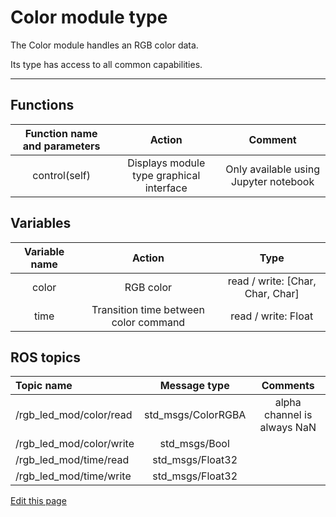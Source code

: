 # Color module type

The Color module handles an RGB color data.

Its type has access to all common capabilities.

----

## Functions

| **Function name and parameters** | **Action** | **Comment** |
|:---:|:---:|:---:|
| control(self) | Displays module type graphical interface | Only available using Jupyter notebook |

## Variables

| **Variable name** | **Action** | **Type** |
|:---:|:---:|:---:|
| color | RGB color | read / write: \[Char, Char, Char\] |
| time | Transition time between color command | read / write: Float |

## ROS topics

| **Topic name** | **Message type** | **Comments**
|:----|:---:|:---:|
| /rgb_led_mod/color/read | std_msgs/ColorRGBA | alpha channel is always NaN
| /rgb_led_mod/color/write | std_msgs/Bool |
| /rgb_led_mod/time/read | std_msgs/Float32 |
| /rgb_led_mod/time/write | std_msgs/Float32 |

<div class="cust_edit_page"><a href="https://{{gh_path}}{{modules_path}}/color.md">Edit this page</a></div>

